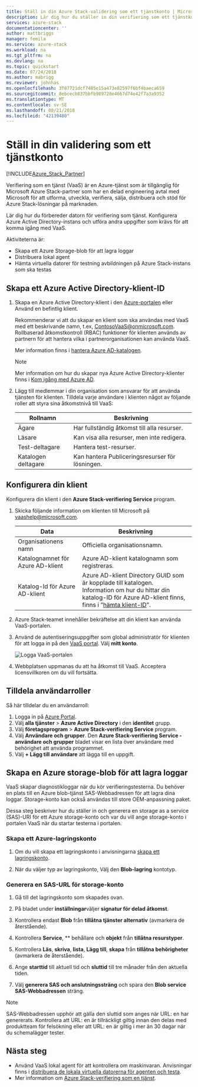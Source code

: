 ```yaml
---
title: Ställ in din Azure Stack-validering som ett tjänstkonto | Microsoft Docs
description: Lär dig hur du ställer in din verifiering som ett tjänstkonto.
services: azure-stack
documentationcenter: ''
author: mattbriggs
manager: femila
ms.service: azure-stack
ms.workload: na
ms.tgt_pltfrm: na
ms.devlang: na
ms.topic: quickstart
ms.date: 07/24/2018
ms.author: mabrigg
ms.reviewer: johnhas
ms.openlocfilehash: 3f87721dcf7485e15a473e82597f6bf4baeca659
ms.sourcegitcommit: 8ebcecb837bbfb989728e4667d74e42f7a3a9352
ms.translationtype: MT
ms.contentlocale: sv-SE
ms.lasthandoff: 08/21/2018
ms.locfileid: "42139480"
---
```

# <a name="set-up-your-validation-as-a-service-account"></a>Ställ in din validering som ett tjänstkonto

[!INCLUDE[Azure_Stack_Partner](./includes/azure-stack-partner-appliesto.md)]

Verifiering som en tjänst (VaaS) är en Azure-tjänst som är tillgänglig för Microsoft Azure Stack-partner som har en delad engineering avtal med Microsoft för att utforma, utveckla, verifiera, sälja, distribuera och stöd för Azure Stack-lösningar på marknaden.

Lär dig hur du förbereder datorn för verifiering som tjänst. Konfigurera Azure Active Directory-instans och utföra andra uppgifter som krävs för att komma igång med VaaS. 

Aktiviteterna är:

- Skapa ett Azure Storage-blob för att lagra loggar
- Distribuera lokal agent
- Hämta virtuella datorer för testning avbildningen på Azure Stack-instans som ska testas

## <a name="create-an-azure-active-directory-tenant-id"></a>Skapa ett Azure Active Directory-klient-ID

1. Skapa en Azure Active Directory-klient i den [Azure-portalen](https://portal.azure.com) eller Använd en befintlig klient.

    Rekommenderar vi att du skapar en klient som ska användas med VaaS med ett beskrivande namn, t.ex, ContosoVaaS@onmicrosoft.com. Rollbaserad åtkomstkontroll (RBAC) funktioner för klienten används av partnern för att hantera vilka i partnerorganisationen kan använda VaaS.  
    
    Mer information finns i [hantera Azure AD-katalogen](https://docs.microsoft.com/azure/active-directory/active-directory-administer).

    > [!Note]  
    > Mer information om hur du skapar nya Azure Active Directory-klienter finns i [Kom igång med Azure AD](https://docs.microsoft.com/azure/active-directory/get-started-azure-ad).

2. Lägg till medlemmar i din organisation som ansvarar för att använda tjänsten för klienten. Tilldela varje användare i klienten något av följande roller att styra sina åtkomstnivå till VaaS:

    | Rollnamn | Beskrivning |
    |---------------------|------------------------------------------|
    | Ägare | Har fullständig åtkomst till alla resurser. |
    | Läsare | Kan visa alla resurser, men inte redigera. |
    | Test-deltagare | Hantera test-resurser. |
    | Katalogen deltagare | Kan hantera Publiceringsresurser för lösningen. |

## <a name="set-up-your-tenant"></a>Konfigurera din klient

Konfigurera din klient i den **Azure Stack-verifiering Service** program. 

1. Skicka följande information om klienten till Microsoft på vaashelp@microsoft.com.

    | Data | Beskrivning |
    |--------------------------------|---------------------------------------------------------------------------------------------|
    | Organisationens namn | Officiella organisationsnamn. |
    | Katalognamnet för Azure AD-klient | Azure AD-klient katalognamn som registreras. |
    | Katalog-Id för Azure AD-klient | Azure AD-klient Directory GUID som är kopplade till katalogen.<br> Information om hur du hittar din katalog-ID för Azure AD-klient finns, finns i ”[hämta klient-ID](https://docs.microsoft.com/azure/azure-resource-manager/resource-group-create-service-principal-portal#get-tenant-id)”. |

    

2. Azure Stack-teamet innehåller bekräftelse att din klient kan använda VaaS-portalen.

3. Använd de autentiseringsuppgifter som global administratör för klienten för att logga in på den [VaaS portal](https://azurestackvalidation.com/
). Välj **mitt konto**.

    ![Logga VaaS-portalen](media/vaas_portalsignin.png)

3. Webbplatsen uppmanas du att ha åtkomst till VaaS. Acceptera licensvillkoren om du vill fortsätta.

## <a name="assign-user-roles"></a>Tilldela användarroller

Så här tilldelar du en användarroll:

1. Logga in på [Azure Portal](https://portal.azure.com).
2. Välj **alla tjänster** > **Azure Active Directory** i den **identitet** grupp.
3. Välj **företagsprogram** > **Azure Stack-verifiering Service** program.
4. Välj **Användare och grupper**. Den **Azure Stack-verifiering Service - användare och grupper** bladet visar en lista över användare med behörighet att använda programmet.
5. Välj **+ Lägg till användare** att lägga till en uppgift.

## <a name="create-an-azure-storage-blob-to-store-logs"></a>Skapa en Azure storage-blob för att lagra loggar

VaaS skapar diagnostikloggar när du kör verifieringstesterna. Du behöver en plats till en Azure blob-tjänst SAS-Webbadressen för att lagra dina loggar. Storage-konto kan också användas till store OEM-anpassning paket.

Dessa steg beskriver hur du ställer in och generera en storage as a service (SAS)-URI för ett Azure storage-konto och var du vill ange storage-konto i portalen VaaS när du startar testerna i portalen.

### <a name="create-an-azure-storage-account"></a>Skapa ett Azure-lagringskonto

1. Om du vill skapa ett lagringskonto i anvisningarna [skapa ett lagringskonto](../../storage/common/storage-quickstart-create-account.md).

2. När du väljer typ av lagringskonto, Välj den **Blob-lagring** kontotyp.

### <a name="generate-a-sas-url-for-the-storage-account"></a>Generera en SAS-URL för storage-konto

1. Gå till det lagringskonto som skapades ovan.

2. På bladet under **inställningar**väljer **signatur för delad åtkomst**.

3. Kontrollera endast **Blob** från **tillåtna tjänster alternativ** (avmarkera de återstående).

4. Kontrollera **Service**, ** behållare och **objekt** från **tillåtna resurstyper**.

5. Kontrollera **Läs**, **skriva**, **lista**, **Lägg till**, **skapa** från **tillåtna behörigheter**  (avmarkera de återstående).

6. Ange **starttid** till aktuell tid och **sluttid** till tre månader från den aktuella tiden.

7. Välj **generera SAS och anslutningssträng** och spara den **Blob service SAS-Webbadressen** sträng.

> [!Note]  
> SAS-Webbadressen upphör att gälla den sluttid som anges när URL: en har genererats. Kontrollera att URL: en är tillräckligt giltig innan den delas med produktteam för felsökning eller att URL: en är giltig i mer än 30 dagar när du schemalägger tester.

## <a name="next-steps"></a>Nästa steg

- Använd VaaS lokal agent för att kontrollera om maskinvaran. Anvisningar finns i [distribuera de lokala virtuella datorerna för agenten och testa](azure-stack-vaas-test-vm.md).
- Mer information om [Azure Stack-verifiering som en tjänst](https://docs.microsoft.com/azure/azure-stack/partner).